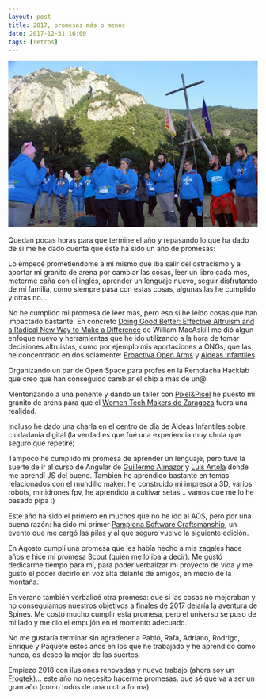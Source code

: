 ```yaml
---
layout: post
title: 2017, promesas más o menos
date: 2017-12-31 16:00
tags: [retros]
---
```

![2017, promesas más o menos](/assets/2017.jpg)

Quedan pocas horas para que termine el año y repasando lo que ha dado de si me he dado cuenta que este ha sido un año de promesas:

Lo empecé prometiendome a mi mismo que iba salir del ostracismo y a aportar mi granito de arena por cambiar las cosas, leer un libro cada mes, meterme caña con el inglés, aprender un lenguaje nuevo, seguir disfrutando de mi familia, como siempre pasa con estas cosas, algunas las he cumplido y otras no...
 
No he cumplido mi promesa de leer más, pero eso si he leído cosas que han impactado bastante. En concreto [Doing Good Better: Effective Altruism and a Radical New Way to Make a Difference](https://www.amazon.es/Doing-Good-Better-Effective-Difference-ebook/dp/B00XGX17IM/) de William MacAskill me dió algun enfoque nuevo y herramientas que he ido utilizando a la hora de tomar decisiones altruistas, como por ejemplo mis aportaciones a ONGs, que las he concentrado en dos solamente: [Proactiva Open Arms](https://www.proactivaopenarms.org) y [Aldeas Infantiles](https://www.aldeasinfantiles.es/). 
 
Organizando un par de Open Space para profes en la Remolacha Hacklab que creo que han conseguido cambiar el chip a mas de un@.
  
Mentorizando a una ponente y dando un taller con [Pixel&Picel](http://pixelypincel.es/) he puesto mi granito de arena para que el [Women Tech Makers de Zaragoza](http://wtmz17.mullerestech.es/) fuera una realidad.

Incluso he dado una charla en el centro de día de Aldeas Infantiles sobre ciudadania digital (la verdad es que fué una experiencia muy chula que seguro que repetiré)

Tampoco he cumplido mi promesa de aprender un lenguaje, pero tuve la suerte de ir al curso de Angular de [Guillermo Almazor](https://twitter.com/ggalmazor) y [Luis Artola](https://twitter.com/artolamola) donde me aprendí JS del bueno. También he aprendido bastante en temas relacionados con el mundillo maker: he construido mi impresora 3D, varios robots, minidrones fpv, he aprendido a cultivar setas... vamos que me lo he pasado pipa :)

Este año ha sido el primero en muchos que no he ido al AOS, pero por una buena razón: ha sido mi primer [Pamplona Software Craftsmanship](http://pamplonaswcraft.com/), un evento que me cargó las pilas y al que seguro vuelvo la siguiente edición.

En Agosto cumplí una promesa que les había hecho a mis zagales hace años e hice mi promesa Scout (quién me lo iba a decir). Me gustó dedicarme tiempo para mi, para poder verbalizar mi proyecto de vida y me gustó el poder decirlo en voz alta delante de amigos, en medio de la montaña.

En verano también verbalicé otra promesa: que si las cosas no mejoraban y no conseguíamos nuestros objetivos a finales de 2017 dejaría la aventura de Spines. Me costó mucho cumplir esta promesa, pero el universo se puso de mi lado y me dio el empujón en el momento adecuado.

No me gustaría terminar sin agradecer a Pablo, Rafa, Adriano, Rodrigo, Enrique y Paquete estos años en los que he trabajado y he aprendido como nunca, os deseo la mejor de las suertes.

Empiezo 2018 con ilusiones renovadas y nuevo trabajo (ahora soy un [Frogtek](http://frogtek.org/))... este año no necesito hacerme promesas, que sé que va a ser un gran año (como todos de una u otra forma)

